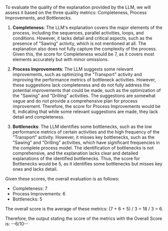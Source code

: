 To evaluate the quality of the explanation provided by the LLM, we will assess it based on the three quality metrics: Completeness, Process Improvements, and Bottlenecks.

1. **Completeness**: The LLM's explanation covers the major elements of the process, including the sequences, parallel activities, loops, and conditions. However, it lacks detail and critical aspects, such as the presence of "Sawing" activity, which is not mentioned at all. The explanation also does not fully capture the complexity of the process. Given this, the score for Completeness would be 7, as it covers most elements accurately but with minor omissions.

2. **Process Improvements**: The LLM suggests some relevant improvements, such as optimizing the "Transport" activity and improving the performance metrics of bottleneck activities. However, these suggestions lack completeness and do not fully address the potential improvements that could be made, such as the optimization of the "Sawing" and "Drilling" activities. The suggestions are somewhat vague and do not provide a comprehensive plan for process improvement. Therefore, the score for Process Improvements would be 6, indicating that while some relevant suggestions are made, they lack detail and completeness.

3. **Bottlenecks**: The LLM identifies some bottlenecks, such as the low performance metrics of certain activities and the high frequency of the "Transport" activity. However, it misses key bottlenecks, such as the "Sawing" and "Drilling" activities, which have significant frequencies in the complete process model. The identification of bottlenecks is not comprehensive, and the explanation lacks clear and detailed explanations of the identified bottlenecks. Thus, the score for Bottlenecks would be 5, as it identifies some bottlenecks but misses key ones and lacks detail.

Given these scores, the overall evaluation is as follows:
- Completeness: 7
- Process Improvements: 6
- Bottlenecks: 5

The overall score is the average of these metrics: (7 + 6 + 5) / 3 = 18 / 3 = 6.

Therefore, the output stating the score of the metrics with the Overall Score is:
--6/10--